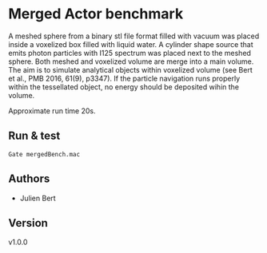 # Merged Actor benchmark

A meshed sphere from a binary stl file format filled with vacuum was placed inside a voxelized box filled with liquid water. A cylinder shape source that emits photon particles with I125 spectrum was placed next to the meshed sphere. Both meshed and voxelized volume are merge into a main volume. The aim is to simulate analytical objects within voxelized volume (see Bert et al., PMB 2016, 61(9), p3347). If the particle navigation runs properly within the tessellated object, no energy should be deposited wihin the volume.

Approximate run time 20s.

## Run & test

```
Gate mergedBench.mac
```

## Authors

* Julien Bert

## Version

v1.0.0